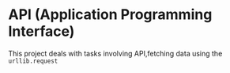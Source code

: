 # API (Application Programming Interface)
This project deals with tasks involving API,fetching data using the `urllib.request`
